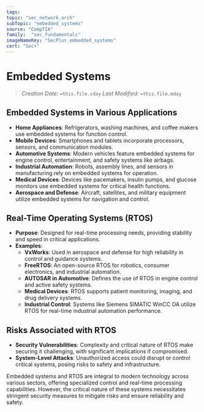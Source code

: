 ```yaml
---
tags:
topic: "sec_network_arch"
subTopic: "embedded_systems"
source: "CompTIA"
family:  "sec_fundamentals"
imageNameKey: "SecPlus_embedded_systems" 
cert: "Sec+"
---
```

# Embedded Systems
> *Creation Date:* `=this.file.cday`
> *Last Modified:* `=this.file.mday`

## Embedded Systems in Various Applications
- **Home Appliances**: Refrigerators, washing machines, and coffee makers use embedded systems for function control.
- **Mobile Devices**: Smartphones and tablets incorporate processors, sensors, and communication modules.
- **Automotive Systems**: Modern vehicles feature embedded systems for engine control, entertainment, and safety systems like airbags.
- **Industrial Automation**: Robots, assembly lines, and sensors in manufacturing rely on embedded systems for operation.
- **Medical Devices**: Devices like pacemakers, insulin pumps, and glucose monitors use embedded systems for critical health functions.
- **Aerospace and Defense**: Aircraft, satellites, and military equipment utilize embedded systems for navigation and control.

## Real-Time Operating Systems (RTOS)
- **Purpose**: Designed for real-time processing needs, providing stability and speed in critical applications.
- **Examples**:
  - **VxWorks**: Used in aerospace and defense for high reliability in control and guidance systems.
  - **FreeRTOS**: An open-source RTOS for robotics, consumer electronics, and industrial automation.
  - **AUTOSAR in Automotive**: Defines the use of RTOS in engine control and active safety systems.
  - **Medical Devices**: RTOS supports patient monitoring, imaging, and drug delivery systems.
  - **Industrial Control**: Systems like Siemens SIMATIC WinCC OA utilize RTOS for real-time industrial automation performance.

## Risks Associated with RTOS
- **Security Vulnerabilities**: Complexity and critical nature of RTOS make securing it challenging, with significant implications if compromised.
- **System-Level Attacks**: Unauthorized access could disrupt or control critical systems, posing risks to safety and infrastructure.

Embedded systems and RTOS are integral to modern technology across various sectors, offering specialized control and real-time processing capabilities. However, the critical nature of these systems necessitates stringent security measures to mitigate risks and ensure reliability and safety.
